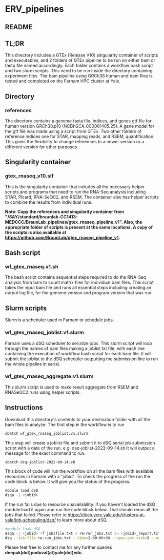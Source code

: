 # ERV_pipelines

## README

## TL;DR

This directory includes a GTEx (Release V10) singularity container of scripts and executables, and 2 folders of GTEx pipeline to be run on either bam or fastq file named accordingly. Each folder contains a workflow bash script and two slurm scripts. This need to be run inside the directory containing experiment files. The bam pipeline using GRCh38 human and bam files is tested and completed on the Farnam HPC cluster at Yale.

## Directory

### references

The directory contains a genome fasta file, indices, and genes gtf file for human version GRCh38.p10 (NCBI:GCA_000001405.25). A gene model for the gtf file was made using a script from GTEx. Two other folders of reference indices one for STAR, mapping reads, and RSEM, quantification. This gives the flexibility to change references to a newer version or a different version for other purposes.

## Singularity container

### gtex_rnaseq_v10.sif

This is the singularity container that includes all the necessary helper scripts and programs that need to run the RNA-Seq analysis including STAR, Picard, RNA-SeQC2, and RSEM. The container also has helper scripts to combine the results from individual runs.

**Note: Copy the references and singularity container from "/SAY/standard/braunlab-CC1413-MEDCCC/BraunLab_pipelines/gtex_rnaseq_pipeline_v1". Also, the appropriate folder of scripts is present at the same locations. A copy of the scripts is also available at <https://github.com/BraunLab/gtex_rnaseq_pipeline_v1>.**

## Bash script

### wf_gtex_rnaseq.v1.sh

The bash script contains sequential steps required to do the RNA-Seq analysis from bam to count matrix files for individual bam files. This script takes the input bam file and runs all essential steps including creating an output log file, for the genome version and program version that was run.

## Slurm scripts

Slurm is a scheduler used in Farnam to schedule jobs.

### wf_gtex_rnaseq_joblist.v1.slurm

Farnam uses a dSQ scheduler to serialize jobs. This slurm script will loop through the names of bam files making a joblist txt file, with each line containing the execution of workflow bash script for each bam file. It will submit the joblist to the dSQ scheduler outputting the submission line to run the whole pipeline in serial.

### wf_gtex_rnaseq_aggregate.v1.slurm

This slurm script is used to make result aggregate from RSEM and RNASeQC2 runs using helper scripts.

## Instructions

Download this directory's contents to your destination folder with all the bam files to analyze.
The first step in the workflow is to run

```bash
sbatch wf_gtex_rnaseq_joblist.v1.slurm
```

This step will create a joblist file and submit it to dSQ serial job submission script with a date of the run.
e.g. dsq-joblist-2022-09-14.sh
It will output a message for the exact command to run.

```bash
sbatch dsq-joblist-2022-09-14.sh
```

This block of code will run the workflow on all the bam files with available resources in Farnam with a "jobid". To check the progress of the run the code block is below. It will give you the status of the progress.

```bash
module load dSQ
dsqa -j <jobid>
```

If the run fails due to resource unavailability. If you haven't loaded the dSQ module load it again and run the code block below. That should rerun all the jobs that failed.
Please refer to <https://docs.ycrc.yale.edu/clusters-at-yale/job-scheduling/dsq/> to learn more about dSQ.

```bash
#module load dSQ
dsqa -j <jobid> -f jobsfile.txt > re-run_jobs.txt 2> <jobid>_report.txt
dsq --job-file re-run_jobs.txt --time=2-00:00:00 --cpus-per-task=5 --mem=35G --mail-type=ALL
```

Please feel free to contact me for any further queries  **deepak(dot)poduval(at)yale(dot)edu**
